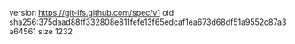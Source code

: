 version https://git-lfs.github.com/spec/v1
oid sha256:375daad88ff332808e811fefe13f65edcaf1ea673d68df51a9552c87a3a64561
size 1232
